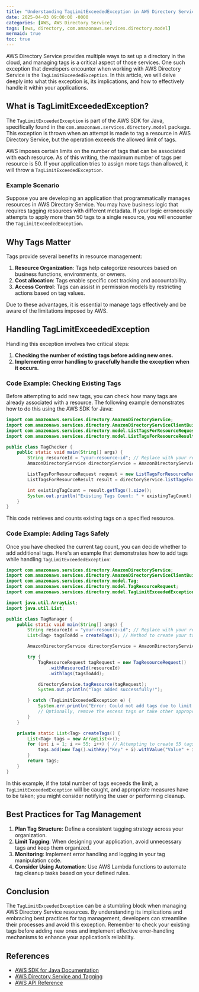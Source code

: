 ```yaml
---
title: "Understanding TagLimitExceededException in AWS Directory Service"
date: 2025-04-03 09:00:00 -0000
categories: [AWS, AWS Directory Service]
tags: [aws, directory, com.amazonaws.services.directory.model]
mermaid: true
toc: true
---
```



AWS Directory Service provides multiple ways to set up a directory in the cloud, and managing tags is a critical aspect of those services. One such exception that developers encounter when working with AWS Directory Service is the `TagLimitExceededException`. In this article, we will delve deeply into what this exception is, its implications, and how to effectively handle it within your applications.

## What is TagLimitExceededException?

The `TagLimitExceededException` is part of the AWS SDK for Java, specifically found in the `com.amazonaws.services.directory.model` package. This exception is thrown when an attempt is made to tag a resource in AWS Directory Service, but the operation exceeds the allowed limit of tags.

AWS imposes certain limits on the number of tags that can be associated with each resource. As of this writing, the maximum number of tags per resource is 50. If your application tries to assign more tags than allowed, it will throw a `TagLimitExceededException`.

### Example Scenario

Suppose you are developing an application that programmatically manages resources in AWS Directory Service. You may have business logic that requires tagging resources with different metadata. If your logic erroneously attempts to apply more than 50 tags to a single resource, you will encounter the `TagLimitExceededException`.

## Why Tags Matter

Tags provide several benefits in resource management:

1. **Resource Organization**: Tags help categorize resources based on business functions, environments, or owners.
2. **Cost allocation**: Tags enable specific cost tracking and accountability.
3. **Access Control**: Tags can assist in permission models by restricting actions based on tag values.

Due to these advantages, it is essential to manage tags effectively and be aware of the limitations imposed by AWS.

## Handling TagLimitExceededException

Handling this exception involves two critical steps:

1. **Checking the number of existing tags before adding new ones.**
2. **Implementing error handling to gracefully handle the exception when it occurs.**

### Code Example: Checking Existing Tags

Before attempting to add new tags, you can check how many tags are already associated with a resource. The following example demonstrates how to do this using the AWS SDK for Java:

```java
import com.amazonaws.services.directory.AmazonDirectoryService;
import com.amazonaws.services.directory.AmazonDirectoryServiceClientBuilder;
import com.amazonaws.services.directory.model.ListTagsForResourceRequest;
import com.amazonaws.services.directory.model.ListTagsForResourceResult;

public class TagChecker {
    public static void main(String[] args) {
        String resourceId = "your-resource-id"; // Replace with your resource ID
        AmazonDirectoryService directoryService = AmazonDirectoryServiceClientBuilder.defaultClient();

        ListTagsForResourceRequest request = new ListTagsForResourceRequest().withResourceId(resourceId);
        ListTagsForResourceResult result = directoryService.listTagsForResource(request);

        int existingTagCount = result.getTags().size();
        System.out.println("Existing Tags Count: " + existingTagCount);
    }
}
```

This code retrieves and counts existing tags on a specified resource.

### Code Example: Adding Tags Safely

Once you have checked the current tag count, you can decide whether to add additional tags. Here's an example that demonstrates how to add tags while handling `TagLimitExceededException`:

```java
import com.amazonaws.services.directory.AmazonDirectoryService;
import com.amazonaws.services.directory.AmazonDirectoryServiceClientBuilder;
import com.amazonaws.services.directory.model.Tag;
import com.amazonaws.services.directory.model.TagResourceRequest;
import com.amazonaws.services.directory.model.TagLimitExceededException;

import java.util.ArrayList;
import java.util.List;

public class TagManager {
    public static void main(String[] args) {
        String resourceId = "your-resource-id"; // Replace with your resource ID
        List<Tag> tagsToAdd = createTags(); // Method to create your tags

        AmazonDirectoryService directoryService = AmazonDirectoryServiceClientBuilder.defaultClient();

        try {
            TagResourceRequest tagRequest = new TagResourceRequest()
                .withResourceId(resourceId)
                .withTags(tagsToAdd);

            directoryService.tagResource(tagRequest);
            System.out.println("Tags added successfully!");

        } catch (TagLimitExceededException e) {
            System.err.println("Error: Could not add tags due to limit exceeded. " + e.getMessage());
            // Optionally, remove the excess tags or take other appropriate actions
        }
    }

    private static List<Tag> createTags() {
        List<Tag> tags = new ArrayList<>();
        for (int i = 1; i <= 55; i++) { // Attempting to create 55 tags
            tags.add(new Tag().withKey("Key" + i).withValue("Value" + i));
        }
        return tags;
    }
}
```

In this example, if the total number of tags exceeds the limit, a `TagLimitExceededException` will be caught, and appropriate measures have to be taken; you might consider notifying the user or performing cleanup.

## Best Practices for Tag Management

1. **Plan Tag Structure**: Define a consistent tagging strategy across your organization.
2. **Limit Tagging**: When designing your application, avoid unnecessary tags and keep them organized.
3. **Monitoring**: Implement error handling and logging in your tag manipulation code.
4. **Consider Using Automation**: Use AWS Lambda functions to automate tag cleanup tasks based on your defined rules.

## Conclusion

The `TagLimitExceededException` can be a stumbling block when managing AWS Directory Service resources. By understanding its implications and embracing best practices for tag management, developers can streamline their processes and avoid this exception. Remember to check your existing tags before adding new ones and implement effective error-handling mechanisms to enhance your application’s reliability.

## References
- [AWS SDK for Java Documentation](https://docs.aws.amazon.com/sdk-for-java/latest/developer-guide/home.html)
- [AWS Directory Service and Tagging](https://docs.aws.amazon.com/directoryservice/latest/admin-guide/tagging.html)
- [AWS API Reference](https://docs.aws.amazon.com/directoryservice/latest/admin-guide/API_Operations.html)